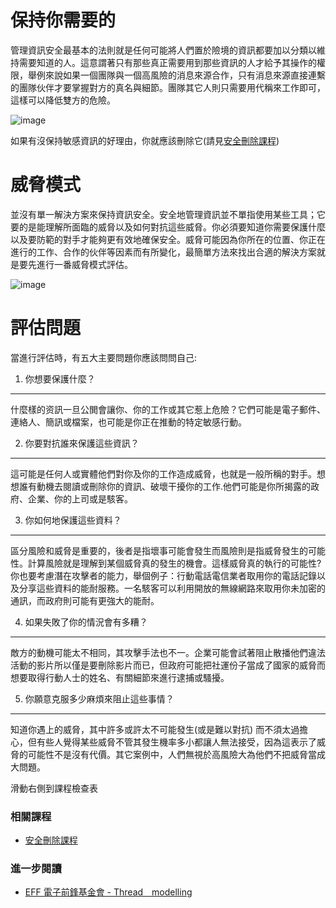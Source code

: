 保持你需要的
=============

管理資訊安全最基本的法則就是任何可能將人們置於險境的資訊都要加以分類以維持需要知道的人。這意謂著只有那些真正需要用到那些資訊的人才給予其操作的權限，舉例來說如果一個團隊與一個高風險的消息來源合作，只有消息來源直接連繫的團隊伙伴才要掌握對方的真名與細節。團隊其它人則只需要用代稱來工作即可，這樣可以降低雙方的危險。

![image](managing_information1.png)

如果有沒保持敏感資訊的好理由，你就應該刪除它(請見[安全刪除課程](umbrella://lesson/safely-deleting))
		
威脅模式
=======
並沒有單一解決方案來保持資訊安全。安全地管理資訊並不單指使用某些工具；它要的是能理解所面臨的威脅以及如何對抗這些威脅。你必須要知道你需要保護什麼以及要防範的對手才能夠更有效地確保安全。威脅可能因為你所在的位置、你正在進行的工作、合作的伙伴等因素而有所變化，最簡單方法來找出合適的解決方案就是要先進行一番威脅模式評估。

![image](managing_information2.png)

評估問題
===========
當進行評估時，有五大主要問題你應該問問自己:

1. 你想要保護什麼？
----------------

什麼樣的资訊一旦公閧會讓你、你的工作或其它惹上危險？它們可能是電子郵件、連絡人、簡訊或檔案，也可能是你正在推動的特定敏感行動。

2. 你要對抗誰來保護這些資訊？
------------------------

這可能是任何人或實體他們對你及你的工作造成威脅，也就是一般所稱的對手。想想誰有動機去閱讀或刪除你的資訊、破壞干擾你的工作.他們可能是你所揭露的政府、企業、你的上司或是駭客。

3. 你如何地保護這些資料？
---------------------

區分風險和威脅是重要的，後者是指壞事可能會發生而風險則是指威脅發生的可能性。計算風險就是理解到某個威脅真的發生的機會。這樣威脅真的執行的可能性?你也要考慮潛在攻擊者的能力，舉個例子：行動電話電信業者取用你的電話記錄以及分享這些資料的能耐服務。一名駭客可以利用開放的無線網路來取用你未加密的通訊，而政府則可能有更強大的能耐。

4. 如果失敗了你的情況會有多糟？
--------------------------

敵方的動機可能太不相同，其攻擊手法也不一。企業可能會試著阻止散播他們違法活動的影片所以僅是要刪除影片而已，但政府可能把社運份子當成了國家的威脅而想要取得行動人士的姓名、有關細節來進行逮捕或騷擾。

5. 你願意克服多少麻煩來阻止這些事情？
-------------------------------

知道你遇上的威脅，其中許多或許太不可能發生(或是難以對抗) 而不須太過擔心，但有些人覺得某些威脅不管其發生機率多小都讓人無法接受，因為這表示了威脅的可能性不是沒有代價。其它案例中，人們無視於高風險大為他們不把威脅當成大問題。

滑動右側到課程檢查表

### 相關課程
- [安全刪除課程](umbrella://lesson/safely-deleting)

### 進一步閱讀

- [EFF 電子前鋒基金會 - Thread　modelling](https://ssd.eff.org/en/module/introduction-threat-modeling)

